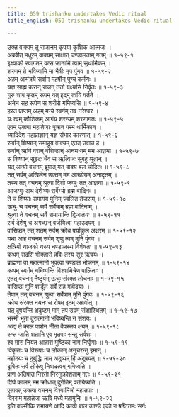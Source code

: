 ```yaml
---
title: 059 trishanku undertakes Vedic ritual
title_english: 059 trishanku undertakes Vedic ritual

---
```

उक्त वाक्यम् तु राजानम् कृपया कुशिक आत्मजः ।  
अब्रवीत् मधुरम् वाक्यम् साक्षात् चण्डालताम् गतम् ॥ १-५९-१  
इक्ष्वाको स्वागतम् वत्स जानामि त्वाम् सुधार्मिकम् ।  
शरणम् ते भविष्यामि मा भैषीः नृप पुंगव ॥ १-५९-२  
अहम् आमंत्रये सर्वान् महर्षीन् पुण्य कर्मणः ।  
यज्ञ साह्य करान् राजन् ततो यक्ष्यसि निर्वृतः ॥ १-५९-३  
गुरु शाप कृतम् रूपम् यत् इदम् त्वयि वर्तते ।  
अनेन सह रूपेण स शरीरो गमिष्यसि ॥ १-५९-४  
हस्त प्राप्तम् अहम् मन्ये स्वर्गम् तव नरेश्वर ।  
यः त्वम् कौशिकम् आगंय शरण्यम् शरणागतः ॥ १-५९-५  
एवम् उक्त्वा महातेजाः पुत्रान् परम धार्मिकान् ।  
व्यादिदेश महाप्राज्ञान् यज्ञ संभार कारणात् ॥ १-५९-६  
सर्वान् शिष्यान् समाहूय वाक्यम् एतत् उवाच ह ।  
सर्वान् ऋषि वरान् वशिष्ठान् आनयध्वम् मम आज्ञया ॥ १-५९-७  
स शिष्यान् सुहृदः चैव स ऋत्विजः सुबहु श्रुतान् ।  
यत् अन्यो वचनम् ब्रूयात् मत् वाक्य बल चोदितः ॥ १-५९-८  
तत् सर्वम् अखिलेन उक्तम् मम आख्येयम् अनादृतम् ।  
तस्य तत् वचनम् श्रुत्वा दिशो जग्मुः तत् आज्ञया ॥ १-५९-९  
आजग्मुः अथ देशेभ्यः सर्वेभ्यो ब्रह्म वादिनः ।  
ते च शिष्याः समागंय मुनिम् ज्वलित तेजसम् ॥ १-५९-१०  
ऊचुः च वचनम् सर्वे सर्वेषाम् ब्रह्म वादिनाम् ।  
श्रुत्वा ते वचनम् सर्वे समायान्ति द्विजातयः ॥ १-५९-११  
सर्व देशेषु च अगच्छन् वर्जयित्वा महाउदयम् ।  
वासिष्ठम् तत् शतम् सर्वम् क्रोध पर्याकुल अक्षरम् ॥ १-५९-१२  
यथा आह वचनम् सर्वम् शृणु त्वम् मुनि पुंगव ।  
क्षत्रियो याजको यस्य चण्डालस्य विशेषतः ॥ १-५९-१३  
कथम् सदसि भोक्तारो हविः तस्य सुर ऋषयः ।  
ब्राह्मणा वा महात्मानो भुक्त्वा चण्डाल भोजनम् ॥ १-५९-१४  
कथम् स्वर्गम् गमिष्यन्ति विश्वामित्रेण पालिताः ।  
एतत् वचनम् नैष्ठुर्यम् ऊचुः संरक्त लोचनाः ॥ १-५९-१५  
वासिष्ठा मुनि शार्दूल सर्वे सह महोदयाः ।  
तेषाम् तत् वचनम् श्रुत्वा सर्वेषाम् मुनि पुंगवः ॥ १-५९-१६  
क्रोध संरक्त नयनः स रोषम् इदम् अब्रवीत् ।  
यत् दूषयन्ति अदुष्टम् माम् तप उग्रम् संआस्थितम् ॥ १-५९-१७  
भस्मी भूता दुरात्मानो भविष्यन्ति न संशयः ।  
अद्य ते काल पाशेन नीता वैवस्तव क्षयम् ॥ १-५९-१८  
सप्त जाति शतानि एव मृतपाः सन्तु सर्वशः ।  
श्व मांस नियत आहारा मुष्टिका नाम निर्घृणाः ॥ १-५९-१९  
विकृताः च विरूपाः च लोकान् अनुचरन्तु इमान् ।  
महोदयः च दुर्बुद्धिः माम् अदूष्यम् हि अदूषयत् ॥ १-५९-२०  
दूषितः सर्व लोकेषु निषादत्वम् गमिष्यति ।  
प्राण अतिपात निरतो निरनुक्रोशताम् गतः ॥ १-५९-२१  
दीर्घ कालम् मम क्रोधात् दुर्गतिम् वर्तयिष्यति ।  
एतावत् उक्त्वा वचनम् विश्वामित्रो महातपाः ।  
विरराम महातेजा ऋषि मध्ये महामुनिः ॥ १-५९-२२  
इति वाल्मीकि रामायणे आदि काव्ये बाल काण्डे एको न षष्टितमः सर्गः